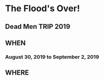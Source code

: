 # The Flood's Over!

## Dead Men TRIP 2019

## WHEN  
### August 30, 2019 to September 2, 2019

## WHERE